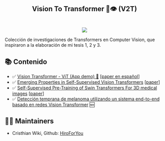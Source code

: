 <h2 align="center">
<p>Vision To Transformer 🤖👁️ (V2T)</p>
</h2>

<p align="center">
    <br>
    <img src="./assets/dino.gif"/>
    </a>
    <br>
</p>

Colección de investigaciones de Transformers en Computer Vision, que inspiraron a la elaboración de mi tesis 1, 2 y 3.

## 📚 Contenido

- ✅ [Vision Transformer - ViT (App demo) 📱](./ViT-image-classification) [[paper en español](Vision-Transformer-ViT/paper-es.pdf)]
- ✅ [Emerging Properties in Self-Supervised Vision Transformers](./ViT-self-supervised-learning-DINO) [[paper](https://arxiv.org/abs/2104.14294)]
- ✅ [Self-Supervised Pre-Training of Swin Transformers For 3D medical images](./ViT-in-medical-imaging) [[paper](https://openaccess.thecvf.com/content/CVPR2022/papers/Tang_Self-Supervised_Pre-Training_of_Swin_Transformers_for_3D_Medical_Image_Analysis_CVPR_2022_paper.pdf)]
- ✅  [Detección temprana de melanoma utilizando un sistema end-to-end basado en redes Vision Transformer](./ViT-to-melanoma) 🆕

## 👨‍💻 Maintainers

- Cristhian Wiki, Github: [HiroForYou](https://github.com/HiroForYou)
